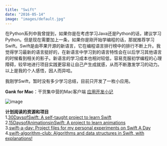 ```yaml
---
title: "Swift"
date: "2016-05-14"
image: "images/default.jpg"
---
```

在Python系列中我曾提到，如果你是在考虑学习Java还是Python的话，建议学习Python。但是现在需要加上一条，如果你是刚开始学编程的话，那就推荐学习Swift。Swift是由苹果开源的新语言，它在编程语言排行榜中的排行不断上升。我觉得学习最新的语言挺好的，在新语言中学习到的语言特性会在以后学习其他语言的时候看到相关的影子。新语言的学习成本也相对较低，容易克服初学编程的心理障碍，较早地进行项目实践更容易让自己产生成就感，从而不断激发学习的动力。以上是我的个人感悟，因人而异哈。

我刚学Swift，暂时没有多少学习总结，目前只开发了一枚小应用。

**Gank for Mac**：干货集中营的Mac客户端 [应用开发小记](/blog/2016/05/15/gank-for-mac/)

![image](/images/gank-screenshot.png)

**计划阅读的资源和项目**  
1.[30DaysofSwift: A self-taught project to learn Swift](https://github.com/allenwong/30DaysofSwift)  
2.[15DaysofAnimationsinSwift: A project to learn  animations](https://github.com/larrynatalicio/15DaysofAnimationsinSwift)  
3.[swift-a-day: Project files for my personal experiments on Swift A Day](https://github.com/lindadong/swift-a-day)  
4.[swift-algorithm-club: Algorithms and data structures in Swift, with explanations!](https://github.com/raywenderlich/swift-algorithm-club)  
